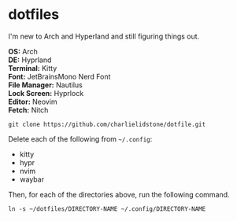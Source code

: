 # dotfiles

I'm new to Arch and Hyperland and still figuring things out.

**OS:** Arch\
**DE:** Hyprland\
**Terminal:** Kitty\
**Font:** JetBrainsMono Nerd Font\
**File Manager:** Nautilus\
**Lock Screen:** Hyprlock\
**Editor:** Neovim\
**Fetch:** Nitch

`git clone https://github.com/charlielidstone/dotfile.git`

Delete each of the following from `~/.config`:
- kitty
- hypr
- nvim
- waybar

Then, for each of the directories above, run the following command.

`ln -s ~/dotfiles/DIRECTORY-NAME ~/.config/DIRECTORY-NAME`
